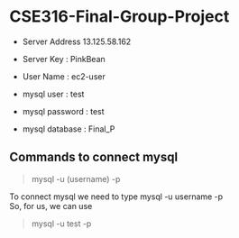 # CSE316-Final-Group-Project

* Server Address 13.125.58.162   
* Server Key : PinkBean   
* User Name : ec2-user   

* mysql user : test   
* mysql password : test
* mysql database : Final_P

## Commands to connect mysql

> mysql -u (username) -p

To connect mysql we need to type mysql -u username -p   
So, for us, we can use

> mysql -u test -p
